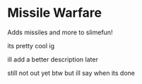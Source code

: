 # Missile Warfare
Adds missiles and more to slimefun!

its pretty cool ig

ill add a better description later

still not out yet btw but ill say when its done
